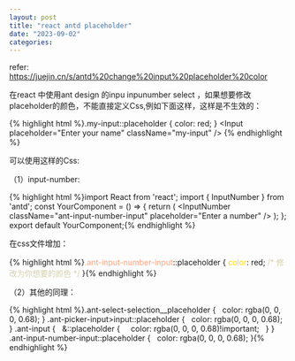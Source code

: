 ```yaml
---
layout: post
title: "react antd placeholder"
date: "2023-09-02"
categories: 
---
```

<p>refer: <a href="https://juejin.cn/s/antd%20change%20input%20placeholder%20color">https://juejin.cn/s/antd%20change%20input%20placeholder%20color</a></p>
<p>在react 中使用ant design 的inpu inpunumber select ，如果想要修改 placeholder的颜色，不能直接定义Css,例如下面这样，这样是不生效的：</p>
{% highlight html %}.my-input::placeholder {
color: red;
}
&lt;Input placeholder=&quot;Enter your name&quot; className=&quot;my-input&quot; /&gt;
{% endhighlight %}
<p>可以使用这样的Css:</p>
<p>（1）input-number:</p>
{% highlight html %}import React from &#39;react&#39;;
import { InputNumber } from &#39;antd&#39;;
const YourComponent = () =&gt; {
return (
&lt;InputNumber className=&quot;ant-input-number-input&quot; placeholder=&quot;Enter a number&quot; /&gt;
);
};
export default YourComponent;{% endhighlight %}
<p>在css文件增加：</p>
{% highlight html %}<span style="color:#ffa07a">.ant-input-number-input</span>::placeholder {
<span style="color:#ffd700">color</span>: red; <span style="color:#d4d0ab">/* 修改为你想要的颜色 */</span>
}{% endhighlight %}
<p>（2）其他的同理：</p>
{% highlight html %}.ant-select-selection__placeholder {
&nbsp; color: rgba(0, 0, 0, 0.68);
}
.ant-picker-input&gt;input::placeholder {
&nbsp; color: rgba(0, 0, 0, 0.68);
}
.ant-input {
&nbsp; &amp;::placeholder {
&nbsp;&nbsp;&nbsp; color: rgba(0, 0, 0, 0.68)!important;
&nbsp; }
}
.ant-input-number-input::placeholder {
&nbsp; color: rgba(0, 0, 0, 0.68);
}{% endhighlight %}

